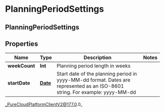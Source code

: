 # PlanningPeriodSettings

## PlanningPeriodSettings

## Properties

|Name | Type | Description | Notes|
|------------ | ------------- | ------------- | -------------|
| **weekCount** | **Int** | Planning period length in weeks | |
| **startDate** | [**Date**](Date) | Start date of the planning period in yyyy-MM-dd format. Dates are represented as an ISO-8601 string. For example: yyyy-MM-dd | |



_PureCloudPlatformClientV2@177.0.0_
